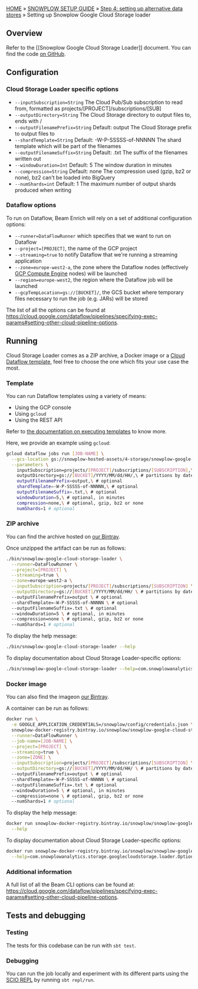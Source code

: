 <a name="top" />

[HOME](Home) » [SNOWPLOW SETUP GUIDE](Setting-up-Snowplow) » [Step 4: setting up alternative data stores](Setting-up-alternative-data-stores) » Setting up Snowplow Google Cloud Storage loader

## Overview

Refer to the [[Snowplow Google Cloud Storage Loader]] document.
You can find the code [on GitHub][csl].

## Configuration

### Cloud Storage Loader specific options

- `--inputSubscription=String`
   The Cloud Pub/Sub subscription to read from, formatted as projects/[PROJECT]/subscriptions/[SUB]
- `--outputDirectory=String`
   The Cloud Storage directory to output files to, ends with /
- `--outputFilenamePrefix=String`
   Default: output
   The Cloud Storage prefix to output files to
- `--shardTemplate=String`
   Default: -W-P-SSSSS-of-NNNNN
   The shard template which will be part of the filenames
- `--outputFilenameSuffix=String`
   Default: .txt
   The suffix of the filenames written out
- `--windowDuration=Int`
   Default: 5
   The window duration in minutes
- `--compression=String`
   Default: none
   The compression used (gzip, bz2 or none), bz2 can't be loaded into BigQuery
- `--numShards=int`
   Default: 1
   The maximum number of output shards produced when writing

### Dataflow options

To run on Dataflow, Beam Enrich will rely on a set of additional configuration options:

- `--runner=DataFlowRunner` which specifies that we want to run on Dataflow
- `--project=[PROJECT]`, the name of the GCP project
- `--streaming=true` to notify Dataflow that we're running a streaming application
- `--zone=europe-west2-a`, the zone where the Dataflow nodes (effectively [GCP Compute Engine](https://cloud.google.com/compute/) nodes) will be launched
- `--region=europe-west2`, the region where the Dataflow job will be launched
- `--gcpTempLocation=gs://[BUCKET]/`, the GCS bucket where temporary files necessary to run the job (e.g. JARs) will be stored

The list of all the options can be found at https://cloud.google.com/dataflow/pipelines/specifying-exec-params#setting-other-cloud-pipeline-options.

## Running

Cloud Storage Loader comes as a ZIP archive, a Docker image or a [Cloud Dataflow template][template],
feel free to choose the one which fits your use case the most.

### Template

You can run Dataflow templates using a variety of means:

- Using the GCP console
- Using `gcloud`
- Using the REST API

Refer to [the documentation on executing templates][executing-templates] to know more.

Here, we provide an example using `gcloud`:

```bash
gcloud dataflow jobs run [JOB-NAME] \
  --gcs-location gs://snowplow-hosted-assets/4-storage/snowplow-google-cloud-storage-loader/0.1.0/SNowplowGoogleCloudStorageLoaderTemplate-0.1.0 \
  --parameters \
    inputSubscription=projects/[PROJECT]/subscriptions/[SUBSCRIPTION],\
    outputDirectory=gs://[BUCKET]/YYYY/MM/dd/HH/,\ # partitions by date
    outputFilenamePrefix=output,\ # optional
    shardTemplate=-W-P-SSSSS-of-NNNNN,\ # optional
    outputFilenameSuffix=.txt,\ # optional
    windowDuration=5,\ # optional, in minutes
    compression=none,\ # optional, gzip, bz2 or none
    numShards=1 # optional
```

### ZIP archive


You can find the archive hosted on [our Bintray][bintray].

Once unzipped the artifact can be run as follows:

```bash
./bin/snowplow-google-cloud-storage-loader \
  --runner=DataFlowRunner \
  --project=[PROJECT] \
  --streaming=true \
  --zone=europe-west2-a \
  --inputSubscription=projects/[PROJECT]/subscriptions/[SUBSCRIPTION] \
  --outputDirectory=gs://[BUCKET]/YYYY/MM/dd/HH/ \ # partitions by date
  --outputFilenamePrefix=output \ # optional
  --shardTemplate=-W-P-SSSSS-of-NNNNN \ # optional
  --outputFilenameSuffix=.txt \ # optional
  --windowDuration=5 \ # optional, in minutes
  --compression=none \ # optional, gzip, bz2 or none
  --numShards=1 # optional
```

To display the help message:

```bash
./bin/snowplow-google-cloud-storage-loader --help
```

To display documentation about Cloud Storage Loader-specific options:

```bash
./bin/snowplow-google-cloud-storage-loader --help=com.snowplowanalytics.storage.googlecloudstorage.loader.Options
```

### Docker image

You can also find the imageon [our Bintray][bintray-docker].

A container can be run as follows:

```bash
docker run \
  -e GOOGLE_APPLICATION_CREDENTIALS=/snowplow/config/credentials.json \ # if running outside GCP
  snowplow-docker-registry.bintray.io/snowplow/snowplow-google-cloud-storage-loader:0.1.0 \
  --runner=DataFlowRunner \
  --job-name=[JOB-NAME] \
  --project=[PROJECT] \
  --streaming=true \
  --zone=[ZONE] \
  --inputSubscription=projects/[PROJECT]/subscriptions/[SUBSCRIPTION] \
  --outputDirectory=gs://[BUCKET]/YYYY/MM/dd/HH/ \ # partitions by date
  --outputFilenamePrefix=output \ # optional
  --shardTemplate=-W-P-SSSSS-of-NNNNN \ # optional
  --outputFilenameSuffix=.txt \ # optional
  --windowDuration=5 \ # optional, in minutes
  --compression=none \ # optional, gzip, bz2 or none
  --numShards=1 # optional
```

To display the help message:

```bash
docker run snowplow-docker-registry.bintray.io/snowplow/snowplow-google-cloud-storage-loader:0.1.0 \
  --help
```

To display documentation about Cloud Storage Loader-specific options:

```bash
docker run snowplow-docker-registry.bintray.io/snowplow/snowplow-google-cloud-storage-loader:0.1.0 \
  --help=com.snowplowanalytics.storage.googlecloudstorage.loader.Options
```

### Additional information

A full list of all the Beam CLI options can be found at:
https://cloud.google.com/dataflow/pipelines/specifying-exec-params#setting-other-cloud-pipeline-options.


## Tests and debugging

### Testing

The tests for this codebase can be run with `sbt test`.

### Debugging

You can run the job locally and experiment with its different parts using the
[SCIO REPL](https://github.com/spotify/scio/wiki/Scio-REPL) by running `sbt repl/run`.

[csl]: https://github.com/snowplow-incubator/snowplow-google-cloud-storage-loader/
[template]: https://cloud.google.com/dataflow/docs/templates/overview
[executing-templates]: https://cloud.google.com/dataflow/docs/templates/executing-templates
[bintray]: https://bintray.com/snowplow/snowplow-generic/snowplow-cloud-storage-loader
[bintray-docker]: https://bintray.com/snowplow/registry/snowplow%3Asnowplow-google-cloud-storage-loader
